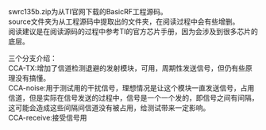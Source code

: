 swrc135b.zip为从TI官网下载的BasicRF工程源码。<br>
source文件夹为从工程源码中提取出的文件夹，在阅读过程中会有些增删。<br>
阅读建议是在阅读源码的过程中参考TI的官方芯片手册，因为会涉及到很多芯片的底层。<br>

三个分支介绍：<br>
CCA-TX:增加了信道检测退避的发射模块，可用，周期性发送信号，但仍有些原理没有搞懂。<br>
CCA-noise:用于测试用的干扰信号，理想情况是让这个模块一直发送信号，占用信道，但是实际在信号发送的过程中，信号是一个一个发的，即信号之间有间隔，这可能会造成这些间隔间信道没有被占用，给测试带来一定影响。<br>
CCA-receive:接受信号用
